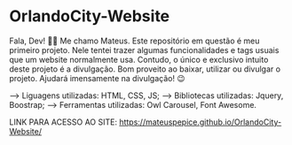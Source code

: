 # OrlandoCity-Website

Fala, Dev! 🤚👾
Me chamo Mateus.
Este repositório em questão é meu primeiro projeto. Nele tentei trazer algumas funcionalidades e tags usuais que um website normalmente usa. Contudo, o único e exclusivo intuito deste projeto é a divulgação. 
Bom proveito ao baixar, utilizar ou divulgar o projeto. Ajudará imensamente na divulgação! 😉

--> Liguagens utilizadas: HTML, CSS, JS;
--> Bibliotecas utilizadas: Jquery, Boostrap;
--> Ferramentas utilizadas: Owl Carousel, Font Awesome.

LINK PARA ACESSO AO SITE: https://mateuspepice.github.io/OrlandoCity-Website/
